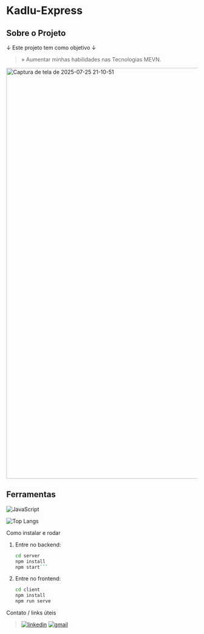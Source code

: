 <h1>Kadlu-Express</h1>

<h2>Sobre o Projeto</h2>
<p>↓ Este projeto tem como objetivo ↓ </p>

> » Aumentar minhas habilidades nas Tecnologias MEVN. <br/>

<img width="1920" height="1080" alt="Captura de tela de 2025-07-25 21-10-51" src="https://github.com/user-attachments/assets/3cb0e5c5-114e-4b1a-b35b-a8209b399dc7" />


## Ferramentas
<img alt="JavaScript" src="https://skillicons.dev/icons?i=html,js,mongodb,express,vue,node">

![Top Langs](https://github-readme-stats.vercel.app/api/top-langs/?username=davikadlu&layout=donut&theme=vue-dark&border_color=#34eb43)

Como instalar e rodar

1. Entre no backend:
   ```bash
   cd server
   npm install
   npm start```

2. Entre no frontend:
   ```bash
   cd client
   npm install
   npm run serve


Contato / links úteis
> <a href='https://www.linkedin.com/in/davi-kadlubiski-8ba114260/'><img alt='linkedin' src='https://img.shields.io/badge/LinkedIn-0077B5'></a>
> <a href='https://mail.google.com/mail/u/0/#inbox'><img alt='gmail' src='https://img.shields.io/badge/Gmail-EA4335'></a>

